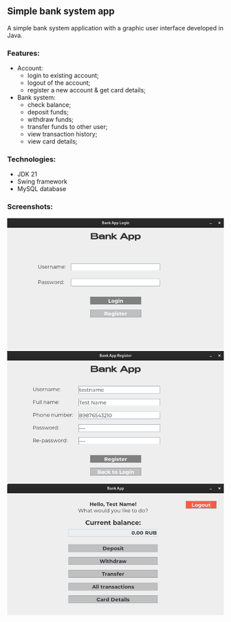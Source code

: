 ## Simple bank system app

A simple bank system application with a graphic user interface developed in Java.

### Features:

- Account:
  - login to existing account;
  - logout of the account;
  - register a new account & get card details;
- Bank system:
  - check balance;
  - deposit funds;
  - withdraw funds;
  - transfer funds to other user;
  - view transaction history;
  - view card details;

### Technologies:

- JDK 21
- Swing framework
- MySQL database

### Screenshots:

![login page](screenshots/login.jpg)
![registration page](screenshots/register.jpg)
![main page](screenshots/main.jpg)
